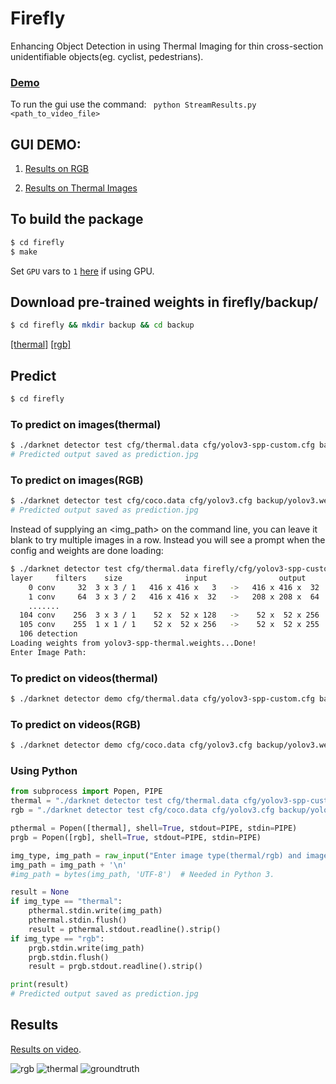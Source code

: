 # Firefly

Enhancing Object Detection in using Thermal Imaging for thin cross-section unidentifiable objects(eg. cyclist, pedestrians).
### [Demo](https://drive.google.com/open?id=1Gd0lG8p1QAzlaUT68ymE2VNiJehkH2np)

To run the gui use the command:
``` python StreamResults.py <path_to_video_file>```

## GUI DEMO: 

1. [Results on RGB](https://drive.google.com/file/d/1gTBOVvd5BbTiCAH5WfZCANObYhH3Davg/view?usp=sharing)

2. [Results on Thermal Images](https://drive.google.com/file/d/1h5bl1PeGMV9aJcYkrEd1tlk9j-rklUb1/view?usp=sharing)

## To build the package

```bash
$ cd firefly
$ make
```
Set `GPU` vars to `1` [here](https://github.com/MuLx10/firefly/blob/238fb2dae08429a6bcca4a8d8af2336ffbb98fe1/firefly/Makefile#L3) if using GPU.

## Download pre-trained weights in firefly/backup/
```bash
$ cd firefly && mkdir backup && cd backup
```
[[thermal]](https://drive.google.com/open?id=14qrmSopyqegqRHrmwrMG86L-yXfWzr-i)
[[rgb]](https://pjreddie.com/media/files/yolov3.weights)

## Predict
```bash
$ cd firefly
```
### To predict on images(thermal)
```bash
$ ./darknet detector test cfg/thermal.data cfg/yolov3-spp-custom.cfg backup/yolov3-spp-thermal.weights <img_path> -dont_show -out result.json 
# Predicted output saved as prediction.jpg
```

### To predict on images(RGB)

```bash
$ ./darknet detector test cfg/coco.data cfg/yolov3.cfg backup/yolov3.weights <img_path> -dont_show -out result.json 
# Predicted output saved as prediction.jpg
```

Instead of supplying an <img_path> on the command line, you can leave it blank to try multiple images in a row. Instead you will see a prompt when the config and weights are done loading:
```bash
$ ./darknet detector test cfg/thermal.data firefly/cfg/yolov3-spp-custom.cfg backup/yolov3-spp-thermal.weights -dont_show
layer     filters    size              input                output
    0 conv     32  3 x 3 / 1   416 x 416 x   3   ->   416 x 416 x  32  0.299 BFLOPs
    1 conv     64  3 x 3 / 2   416 x 416 x  32   ->   208 x 208 x  64  1.595 BFLOPs
    .......
  104 conv    256  3 x 3 / 1    52 x  52 x 128   ->    52 x  52 x 256  1.595 BFLOPs
  105 conv    255  1 x 1 / 1    52 x  52 x 256   ->    52 x  52 x 255  0.353 BFLOPs
  106 detection
Loading weights from yolov3-spp-thermal.weights...Done!
Enter Image Path:
```

### To predict on videos(thermal)
```bash
$ ./darknet detector demo cfg/thermal.data cfg/yolov3-spp-custom.cfg backup/yolov3-spp-thermal.weights <video_file_path>
```

### To predict on videos(RGB)

```bash
$ ./darknet detector demo cfg/coco.data cfg/yolov3.cfg backup/yolov3.weights <video_file_path> -out_filename <output_video_path.avi>
```


### Using Python

```python
from subprocess import Popen, PIPE
thermal = "./darknet detector test cfg/thermal.data cfg/yolov3-spp-custom.cfg backup/yolov3-spp-thermal.weights -dont_show"
rgb = "./darknet detector test cfg/coco.data cfg/yolov3.cfg backup/yolov3.weights -dont_show"

pthermal = Popen([thermal], shell=True, stdout=PIPE, stdin=PIPE)
prgb = Popen([rgb], shell=True, stdout=PIPE, stdin=PIPE)

img_type, img_path = raw_input("Enter image type(thermal/rgb) and image path").split(" ")
img_path = img_path + '\n'
#img_path = bytes(img_path, 'UTF-8')  # Needed in Python 3.

result = None
if img_type == "thermal":
    pthermal.stdin.write(img_path)
    pthermal.stdin.flush()
    result = pthermal.stdout.readline().strip()
if img_type == "rgb":
    prgb.stdin.write(img_path)
    prgb.stdin.flush()
    result = prgb.stdout.readline().strip()

print(result)
# Predicted output saved as prediction.jpg
```

## Results

[Results on video](https://drive.google.com/open?id=1tJpNzwDZ-NABUacuZGMHmkAk-GL84206).

![rgb](https://user-images.githubusercontent.com/23444642/72368100-67053900-3723-11ea-8e04-f34b5239a2e9.jpg)
![thermal](https://user-images.githubusercontent.com/23444642/72367294-fad60580-3721-11ea-9eab-d695d6dde416.jpg)
![groundtruth](https://user-images.githubusercontent.com/23444642/72367337-10e3c600-3722-11ea-86fb-9cd6c113ddad.jpeg)


